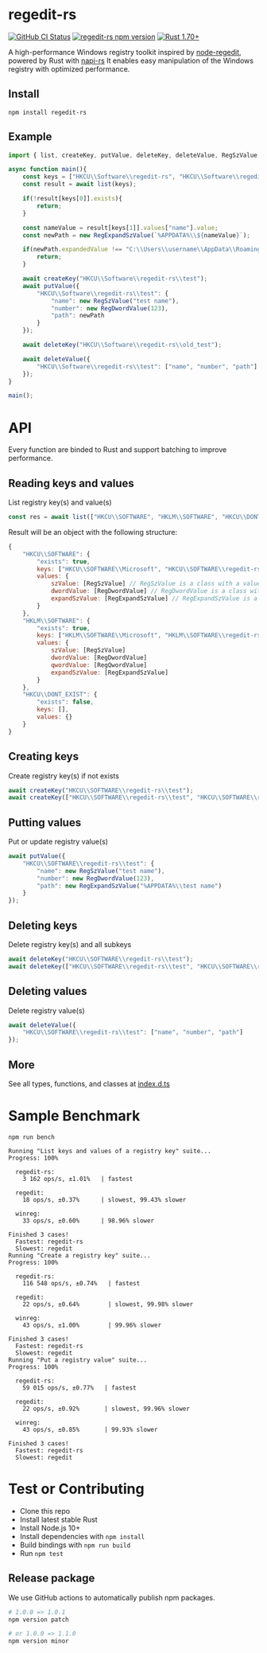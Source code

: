 # regedit-rs

<a href="https://github.com/Zagrios/regedit-rs/actions"><img alt="GitHub CI Status" src="https://github.com/Zagrios/regedit-rs/workflows/CI/badge.svg"></a>
<a href="https://www.npmjs.com/package/regedit-rs"><img src="https://img.shields.io/npm/v/regedit-rs.svg?sanitize=true" alt="regedit-rs npm version"></a>
[![Rust 1.70+](https://img.shields.io/badge/rust-1.70+-orange.svg)](https://www.rust-lang.org)

A high-performance Windows registry toolkit inspired by [node-regedit](https://github.com/ironSource/node-regedit), powered by Rust with [napi-rs](https://github.com/napi-rs/napi-rs) It enables easy manipulation of the Windows registry with optimized performance.

## Install

```
npm install regedit-rs
```

## Example
```typescript
import { list, createKey, putValue, deleteKey, deleteValue, RegSzValue, RegDwordValue, RegExpandSzValue } from "regedit-rs";

async function main(){
    const keys = ["HKCU\\Software\\regedit-rs", "HKCU\\Software\\regedit-rs\\test"];
    const result = await list(keys);

    if(!result[keys[0]].exists){
        return;
    }

    const nameValue = result[keys[1]].values["name"].value;
    const newPath = new RegExpandSzValue(`%APPDATA%\\${nameValue}`);

    if(newPath.expandedValue !== "C:\\Users\\username\\AppData\\Roaming\\test name"){
        return;
    }

    await createKey("HKCU\\Software\\regedit-rs\\test");
    await putValue({
        "HKCU\\Software\\regedit-rs\\test": {
            "name": new RegSzValue("test name"),
            "number": new RegDwordValue(123),
            "path": newPath
        }
    });

    await deleteKey("HKCU\\Software\\regedit-rs\\old_test");

    await deleteValue({
        "HKCU\\Software\\regedit-rs\\test": ["name", "number", "path"]
    });
}

main();
```

# API
Every function are binded to Rust and support batching to improve performance.

## Reading keys and values
List registry key(s) and value(s)
```typescript
const res = await list(["HKCU\\SOFTWARE", "HKLM\\SOFTWARE", "HKCU\\DONT_EXIST"]);
```
Result will be an object with the following structure:
```javascript
{
    "HKCU\\SOFTWARE": {
        "exists": true,
        keys: ["HKCU\\SOFTWARE\\Microsoft", "HKCU\\SOFTWARE\\regedit-rs", ...],
        values: {
            szValue: [RegSzValue] // RegSzValue is a class with a value property
            dwordValue: [RegDwordValue] // RegDwordValue is a class with a value property
            expandSzValue: [RegExpandSzValue] // RegExpandSzValue is a class with a value and expandedValue property
        }
    },
    "HKLM\\SOFTWARE": {
        "exists": true,
        keys: ["HKLM\\SOFTWARE\\Microsoft", "HKLM\\SOFTWARE\\regedit-rs", ...],
        values: {
            szValue: [RegSzValue]
            dwordValue: [RegDwordValue]
            qwordValue: [RegQwordValue]
            expandSzValue: [RegExpandSzValue]
        }
    },
    "HKCU\\DONT_EXIST": {
        "exists": false,
        keys: [],
        values: {}
    }
}
```

## Creating keys
Create registry key(s) if not exists
```typescript
await createKey("HKCU\\SOFTWARE\\regedit-rs\\test");
await createKey(["HKCU\\SOFTWARE\\regedit-rs\\test", "HKCU\\SOFTWARE\\regedit-rs\\test2"]);
```

## Putting values
Put or update registry value(s)
```typescript
await putValue({
    "HKCU\\SOFTWARE\\regedit-rs\\test": {
        "name": new RegSzValue("test name"),
        "number": new RegDwordValue(123),
        "path": new RegExpandSzValue("%APPDATA%\\test name")
    }
});
```

## Deleting keys
Delete registry key(s) and all subkeys
```typescript
await deleteKey("HKCU\\SOFTWARE\\regedit-rs\\test");
await deleteKey(["HKCU\\SOFTWARE\\regedit-rs\\test", "HKCU\\SOFTWARE\\regedit-rs\\test2"]);
```

## Deleting values
Delete registry value(s)
```typescript
await deleteValue({
    "HKCU\\SOFTWARE\\regedit-rs\\test": ["name", "number", "path"]
});
```

## More
See all types, functions, and classes at [index.d.ts](./index.d.ts)

# Sample Benchmark

```shell
npm run bench
```

```shell
Running "List keys and values of a registry key" suite...
Progress: 100%

  regedit-rs:
    3 162 ops/s, ±1.01%   | fastest

  regedit:
    18 ops/s, ±0.37%      | slowest, 99.43% slower

  winreg:
    33 ops/s, ±0.60%      | 98.96% slower

Finished 3 cases!
  Fastest: regedit-rs
  Slowest: regedit
Running "Create a registry key" suite...
Progress: 100%

  regedit-rs:
    116 548 ops/s, ±0.74%   | fastest

  regedit:
    22 ops/s, ±0.64%        | slowest, 99.98% slower

  winreg:
    43 ops/s, ±1.00%        | 99.96% slower

Finished 3 cases!
  Fastest: regedit-rs
  Slowest: regedit
Running "Put a registry value" suite...
Progress: 100%

  regedit-rs:
    59 015 ops/s, ±0.77%   | fastest

  regedit:
    22 ops/s, ±0.92%       | slowest, 99.96% slower

  winreg:
    43 ops/s, ±0.85%       | 99.93% slower

Finished 3 cases!
  Fastest: regedit-rs
  Slowest: regedit
```

# Test or Contributing

- Clone this repo
- Install latest stable Rust
- Install Node.js 10+
- Install dependencies with `npm install`
- Build bindings with `npm run build`
- Run `npm test`

## Release package

We use GitHub actions to automatically publish npm packages.

```bash
# 1.0.0 => 1.0.1
npm version patch

# or 1.0.0 => 1.1.0
npm version minor
```


